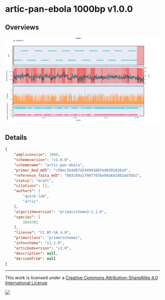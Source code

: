 # artic-pan-ebola 1000bp v1.0.0

## Overviews

![NC_006432.1.png](work/NC_006432.1.png)

## Details

```json
{
    "ampliconsize": 1000,
    "schemeversion": "v1.0.0",
    "schemename": "artic-pan-ebola",
    "primer_bed_md5": "c58ec3b4d07d24499106fed6501016a9",
    "reference_fasta_md5": "083c89a1798778fbe94a643d83a6fbb1",
    "status": "draft",
    "citations": [],
    "authors": [
        "quick-lab",
        "artic"
    ],
    "algorithmversion": "primalscheme3:1.1.0",
    "species": [
        3044781
    ],
    "license": "CC BY-SA 4.0",
    "primerclass": "primerschemes",
    "infoschema": "v1.1.0",
    "articbedversion": "v3.0",
    "description": null,
    "derivedfrom": null
}
```



------------------------------------------------------------------------

This work is licensed under a [Creative Commons Attribution-ShareAlike 4.0 International License](http://creativecommons.org/licenses/by-sa/4.0/) 

![](https://i.creativecommons.org/l/by-sa/4.0/88x31.png)